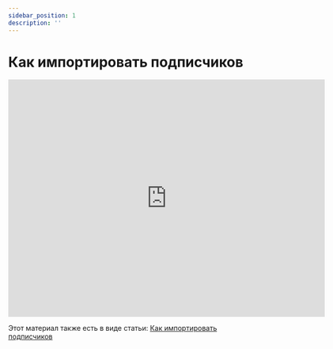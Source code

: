 ```yaml
---
sidebar_position: 1
description: ''
---
```


# Как импортировать подписчиков

<iframe
    width="640"
    height="480"
    src="https://www.youtube.com/embed/4WKN2CRsiUc"
    frameborder="0"
    allow="autoplay; encrypted-media"
    allowfullscreen
>
</iframe>

Этот материал также есть в виде статьи: [Как импортировать подписчиков](/docs/subscribers/import-and-export/how-to-import-subscribers.md)